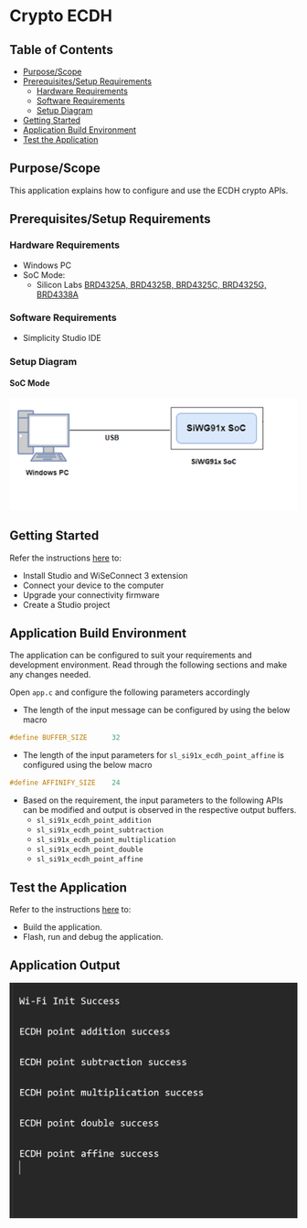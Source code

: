 # Crypto ECDH

## Table of Contents

- [Purpose/Scope](#purposescope) 
- [Prerequisites/Setup Requirements](#prerequisitessetup-requirements)
  - [Hardware Requirements](#hardware-requirements)
  - [Software Requirements](#software-requirements)
  - [Setup Diagram](#setup-diagram)
- [Getting Started](#getting-started)
- [Application Build Environment](#application-build-environment)
- [Test the Application](#test-the-application)

## Purpose/Scope

This application explains how to configure and use the ECDH crypto APIs.

## Prerequisites/Setup Requirements

### Hardware Requirements

- Windows PC
- SoC Mode:
  - Silicon Labs [BRD4325A, BRD4325B, BRD4325C, BRD4325G, BRD4338A](https://www.silabs.com/)

### Software Requirements

- Simplicity Studio IDE

### Setup Diagram

#### SoC Mode 

![Figure: Setup Diagram SoC Mode for Crypto ECDH Example](resources/readme/setup_diagram_soc.png)

## Getting Started

Refer the instructions [here](https://docs.silabs.com/wiseconnect/latest/wiseconnect-getting-started/) to:

- Install Studio and WiSeConnect 3 extension
- Connect your device to the computer
- Upgrade your connectivity firmware
- Create a Studio project

## Application Build Environment

The application can be configured to suit your requirements and development environment. Read through the following sections and make any changes needed.

Open `app.c` and configure the following parameters accordingly

- The length of the input message can be configured by using the below macro

```c
#define BUFFER_SIZE      32
```

- The length of the input parameters for `sl_si91x_ecdh_point_affine` is configured using the below macro

```c
#define AFFINIFY_SIZE    24
```

- Based on the requirement, the input parameters to the following APIs can be modified and output is observed in the respective output buffers.
  - `sl_si91x_ecdh_point_addition`
  - `sl_si91x_ecdh_point_subtraction`
  - `sl_si91x_ecdh_point_multiplication`
  - `sl_si91x_ecdh_point_double`
  - `sl_si91x_ecdh_point_affine`

## Test the Application

Refer to the instructions [here](https://docs.silabs.com/wiseconnect/latest/wiseconnect-getting-started/) to:

- Build the application.
- Flash, run and debug the application.

## Application Output

![ECDH Output](resources/readme/output.png)
